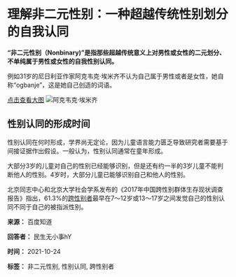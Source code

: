 # 理解非二元性别：一种超越传统性别划分的自我认同

**“非二元性别（Nonbinary)”是指那些超越传统意义上对男性或女性的二元划分、不单纯属于男性或女性的自我性别认同。**

例如31岁的尼日利亚作家阿克韦克·埃米齐不认为自己属于男性或者是女性，她自称“ogbanje”，这是她自己创造的词语。

[点击查看大图](https://iknow-pic.cdn.bcebos.com/1b4c510fd9f9d72a35d9cd8dc62a2834359bbbe5)
![阿克韦克·埃米齐](https://iknow-pic.cdn.bcebos.com/1b4c510fd9f9d72a35d9cd8dc62a2834359bbbe5?x-bce-process=image%2Fresize%2Cm_lfit%2Cw_600%2Ch_800%2Climit_1%2Fquality%2Cq_85%2Fformat%2Cf_auto)

## 性别认同的形成时间

性别认同在何时形成，学界尚无定论，因为儿童语言能力匮乏导致研究者需要基于间接证据作出假设。一般认为，性别认同通常在童年形成。

大部分3岁的儿童对自己的性别已经能够识别，但是还有约一半的3岁儿童不能判断他人的性别。4岁时，大部分儿童已能够识别自己和他人的性别。

北京同志中心和北京大学社会学系发布的《2017年中国跨性别群体生存现状调查报告》指出，61.3%的[跨性别者](https://zhidao.baidu.com/search?word=跨性别者&fr=iknow_pc_qb_highlight)最早在7～12岁或13～17岁之间发觉自己的性别认同不同于自己的被指派性别。

**来源：** 百度知道

**回答者：** 民生无小事hY

**时间：** 2021-10-24

**标签：** 非二元性别, 性别认同, 跨性别者
